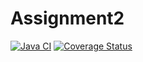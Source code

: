 # Assignment2
[![Java CI](https://github.com/andreasanti03/Assignment2/actions/workflows/javaci.yml/badge.svg)](https://github.com/andreasanti03/Assignment2/actions/workflows/javaci.yml)
[![Coverage Status](https://coveralls.io/repos/github/andreasanti03/Assignment2/badge.svg?branch=master)](https://coveralls.io/github/andreasanti03/Assignment2?branch=master)
